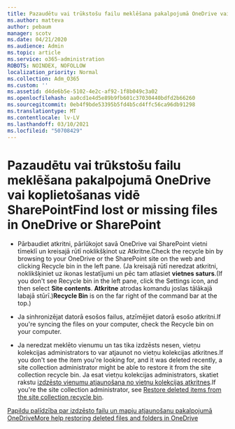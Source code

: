 ```yaml
---
title: Pazaudētu vai trūkstošu failu meklēšana pakalpojumā OneDrive vai koplietošanas vidē SharePoint
ms.author: matteva
author: pebaum
manager: scotv
ms.date: 04/21/2020
ms.audience: Admin
ms.topic: article
ms.service: o365-administration
ROBOTS: NOINDEX, NOFOLLOW
localization_priority: Normal
ms.collection: Adm_O365
ms.custom: ''
ms.assetid: d4de6b5e-5102-4e2c-af92-1f8b049c3a02
ms.openlocfilehash: aa0cd1e4d5e89b9fb601c37030440bdfd2b66260
ms.sourcegitcommit: 0eb4f9bde53395b5fd4b5cd4ffc56ca96db91298
ms.translationtype: MT
ms.contentlocale: lv-LV
ms.lasthandoff: 03/10/2021
ms.locfileid: "50708429"
---
```

# <a name="find-lost-or-missing-files-in-onedrive-or-sharepoint"></a><span data-ttu-id="4fbdf-102">Pazaudētu vai trūkstošu failu meklēšana pakalpojumā OneDrive vai koplietošanas vidē SharePoint</span><span class="sxs-lookup"><span data-stu-id="4fbdf-102">Find lost or missing files in OneDrive or SharePoint</span></span>

- <span data-ttu-id="4fbdf-103">Pārbaudiet atkritni, pārlūkojot savā OneDrive vai SharePoint vietni tīmeklī un kreisajā rūtī noklikšķinot uz Atkritne.</span><span class="sxs-lookup"><span data-stu-id="4fbdf-103">Check the recycle bin by browsing to your OneDrive or the SharePoint site on the web and clicking Recycle bin in the left pane.</span></span> <span data-ttu-id="4fbdf-104">(Ja kreisajā rūtī neredzat atkritni, noklikšķiniet uz ikonas Iestatījumi un pēc tam atlasiet **vietnes saturs**.</span><span class="sxs-lookup"><span data-stu-id="4fbdf-104">(If you don't see Recycle bin in the left pane, click the Settings icon, and then select **Site contents**.</span></span> <span data-ttu-id="4fbdf-105">**Atkritne** atrodas komandu joslas tālākajā labajā stūrī.)</span><span class="sxs-lookup"><span data-stu-id="4fbdf-105">**Recycle Bin** is on the far right of the command bar at the top.)</span></span> 
    
- <span data-ttu-id="4fbdf-106">Ja sinhronizējat datorā esošos failus, atzīmējiet datorā esošo atkritni.</span><span class="sxs-lookup"><span data-stu-id="4fbdf-106">If you're syncing the files on your computer, check the Recycle bin on your computer.</span></span> 
    
- <span data-ttu-id="4fbdf-107">Ja neredzat meklēto vienumu un tas tika izdzēsts nesen, vietņu kolekcijas administrators to var atjaunot no vietņu kolekcijas atkritnes.</span><span class="sxs-lookup"><span data-stu-id="4fbdf-107">If you don't see the item you're looking for, and it was deleted recently, a site collection administrator might be able to restore it from the site collection recycle bin.</span></span> <span data-ttu-id="4fbdf-108">Ja esat vietņu kolekcijas administrators, skatiet rakstu [izdzēsto vienumu atjaunošana no vietņu kolekcijas atkritnes](https://support.microsoft.com/office/restore-items-in-the-recycle-bin-that-were-deleted-from-sharepoint-or-teams-6df466b6-55f2-4898-8d6e-c0dff851a0be).</span><span class="sxs-lookup"><span data-stu-id="4fbdf-108">If you're the site collection administrator, see [Restore deleted items from the site collection recycle bin](https://support.microsoft.com/office/restore-items-in-the-recycle-bin-that-were-deleted-from-sharepoint-or-teams-6df466b6-55f2-4898-8d6e-c0dff851a0be).</span></span>
    
[<span data-ttu-id="4fbdf-109">Papildu palīdzība par izdzēsto failu un mapju atjaunošanu pakalpojumā OneDrive</span><span class="sxs-lookup"><span data-stu-id="4fbdf-109">More help restoring deleted files and folders in OneDrive</span></span>](https://go.microsoft.com/fwlink/?linkid=872872)
  

